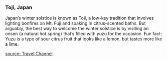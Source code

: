 ### Toji, Japan
Japan’s winter solstice is known as Toji, a low-key tradition that involves lighting bonfires on Mt. Fuji and soaking in citrus-scented baths.
But arguably, the best way to welcome the winter solstice is by visiting an onsen (a natural hot spring) that’s filled with yuzu for the occasion.
Fun fact: Yuzu is a type of sour citrus fruit that looks like a lemon, but tastes more like a lime.

[source:  Travel Channel](https://www.travelchannel.com/interests/holidays/photos/fun-holiday-traditions-around-the-world)
